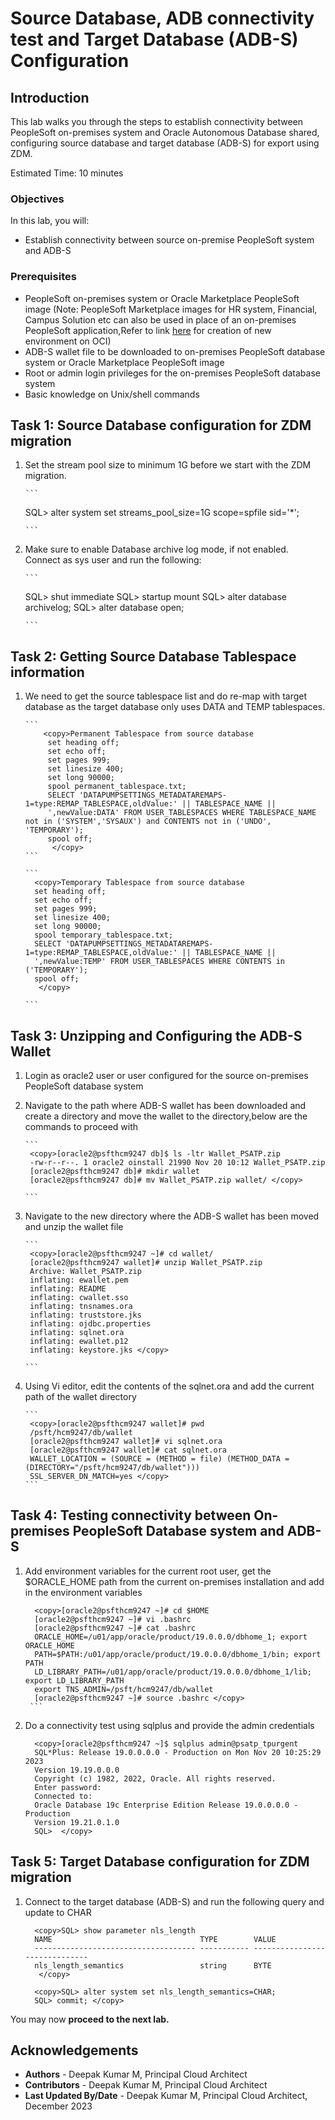 # Source Database, ADB connectivity test and Target Database (ADB-S) Configuration

## Introduction


This lab walks you through the steps to establish connectivity between PeopleSoft on-premises system and  Oracle Autonomous Database shared, configuring source database and target database (ADB-S) for export using ZDM.

Estimated Time: 10 minutes

### Objectives

In this lab, you will:
* Establish connectivity between source on-premise PeopleSoft system and ADB-S

### Prerequisites

* PeopleSoft on-premises system or Oracle Marketplace PeopleSoft image (Note: PeopleSoft Marketplace images for HR system, Financial, Campus Solution etc can also be used in place of an on-premises PeopleSoft application,Refer to link [here](https://livelabs.oracle.com/pls/apex/dbpm/r/livelabs/view-workshop?wid=3208) for creation of new environment on OCI) 
* ADB-S wallet file to be downloaded to on-premises PeopleSoft database system or Oracle Marketplace PeopleSoft image
* Root or admin login privileges for the on-premises PeopleSoft database system
* Basic knowledge on Unix/shell commands 

## Task 1: Source Database configuration for ZDM migration

1. Set the stream pool size to minimum 1G before we start with the ZDM migration.

       ```
   <copy>SQL> alter system set streams_pool_size=1G scope=spfile sid='*'; </copy>

       ```
2. Make sure to enable Database archive log mode, if not enabled. Connect as sys user and run the following:


       ```
   <copy>SQL> shut immediate
SQL> startup mount
SQL> alter database archivelog;
SQL> alter database open; </copy>

       ```
## Task 2: Getting Source Database Tablespace information

1. We need to get the source tablespace list and do re-map with target database as the target database only uses DATA and TEMP tablespaces.

       ```
           <copy>Permanent Tablespace from source database
            set heading off;
            set echo off;
            set pages 999;
            set linesize 400;
            set long 90000;
            spool permanent_tablespace.txt;
            SELECT 'DATAPUMPSETTINGS_METADATAREMAPS-1=type:REMAP_TABLESPACE,oldValue:' || TABLESPACE_NAME ||
            ',newValue:DATA' FROM USER_TABLESPACES WHERE TABLESPACE_NAME not in ('SYSTEM','SYSAUX') and CONTENTS not in ('UNDO', 'TEMPORARY');
            spool off; 
             </copy>
       ```

       ```
         <copy>Temporary Tablespace from source database
         set heading off;
         set echo off;
         set pages 999;
         set linesize 400;
         set long 90000;
         spool temporary_tablespace.txt;
         SELECT 'DATAPUMPSETTINGS_METADATAREMAPS-1=type:REMAP_TABLESPACE,oldValue:' || TABLESPACE_NAME ||
         ',newValue:TEMP' FROM USER_TABLESPACES WHERE CONTENTS in ('TEMPORARY');
         spool off; 
          </copy>
       
       ```

## Task 3: Unzipping and Configuring the ADB-S Wallet


1. Login as oracle2 user or user configured for the source on-premises PeopleSoft database system

2. Navigate to the path where ADB-S wallet has been downloaded and create a directory and move the wallet to the directory,below are the commands to proceed with


       ```
        <copy>[oracle2@psfthcm9247 db]$ ls -ltr Wallet_PSATP.zip
        -rw-r--r--. 1 oracle2 oinstall 21990 Nov 20 10:12 Wallet_PSATP.zip
        [oracle2@psfthcm9247 db]# mkdir wallet
        [oracle2@psfthcm9247 db]# mv Wallet_PSATP.zip wallet/ </copy>

       ```

3. Navigate to the new directory where the ADB-S wallet has been moved and unzip the wallet file


       ```
        <copy>[oracle2@psfthcm9247 ~]# cd wallet/
        [oracle2@psfthcm9247 wallet]# unzip Wallet_PSATP.zip
        Archive: Wallet_PSATP.zip
        inflating: ewallet.pem
        inflating: README
        inflating: cwallet.sso
        inflating: tnsnames.ora
        inflating: truststore.jks
        inflating: ojdbc.properties
        inflating: sqlnet.ora
        inflating: ewallet.p12
        inflating: keystore.jks </copy>

       ```

4. Using Vi editor, edit the contents of the sqlnet.ora and add the current path of the wallet directory


       ```
        <copy>[oracle2@psfthcm9247 wallet]# pwd
        /psft/hcm9247/db/wallet
        [oracle2@psfthcm9247 wallet]# vi sqlnet.ora
        [oracle2@psfthcm9247 wallet]# cat sqlnet.ora
        WALLET_LOCATION = (SOURCE = (METHOD = file) (METHOD_DATA = (DIRECTORY="/psft/hcm9247/db/wallet")))
        SSL_SERVER_DN_MATCH=yes </copy>
       ```



## Task 4: Testing connectivity between On-premises PeopleSoft Database system and ADB-S

1. Add environment variables for the current root user, get the $ORACLE_HOME path from the current on-premises installation and add in the environment variables


      ```
        <copy>[oracle2@psfthcm9247 ~]# cd $HOME
        [oracle2@psfthcm9247 ~]# vi .bashrc
        [oracle2@psfthcm9247 ~]# cat .bashrc
        ORACLE_HOME=/u01/app/oracle/product/19.0.0.0/dbhome_1; export ORACLE_HOME
        PATH=$PATH:/u01/app/oracle/product/19.0.0.0/dbhome_1/bin; export PATH
        LD_LIBRARY_PATH=/u01/app/oracle/product/19.0.0.0/dbhome_1/lib; export LD_LIBRARY_PATH
        export TNS_ADMIN=/psft/hcm9247/db/wallet
        [oracle2@psfthcm9247 ~]# source .bashrc </copy>
       ```

2. Do a connectivity test using sqlplus and provide the admin credentials

      ```
        <copy>[oracle2@psfthcm9247 ~]$ sqlplus admin@psatp_tpurgent
        SQL*Plus: Release 19.0.0.0.0 - Production on Mon Nov 20 10:25:29 2023
        Version 19.19.0.0.0
        Copyright (c) 1982, 2022, Oracle. All rights reserved.
        Enter password:
        Connected to:
        Oracle Database 19c Enterprise Edition Release 19.0.0.0.0 - Production
        Version 19.21.0.1.0
        SQL>  </copy>
      ```

## Task 5: Target Database configuration for ZDM migration

1. Connect to the target database (ADB-S) and run  the following query and update to CHAR

      ```
        <copy>SQL> show parameter nls_length
        NAME                                 TYPE        VALUE
        ------------------------------------ ----------- ------------------------------
        nls_length_semantics                 string      BYTE
         </copy>
      ```

      ```
        <copy>SQL> alter system set nls_length_semantics=CHAR;
        SQL> commit; </copy>
      ```


You may now **proceed to the next lab.**


## Acknowledgements
* **Authors** - Deepak Kumar M, Principal Cloud Architect
* **Contributors** - Deepak Kumar M, Principal Cloud Architect
* **Last Updated By/Date** - Deepak Kumar M, Principal Cloud Architect, December 2023



